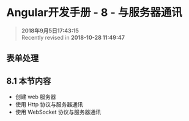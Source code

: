 Angular开发手册 - 8 - 与服务器通讯
===

>  **2018年9月5日17:43:15**  
> Recently revised in **2018-10-28 11:49:47**

## 表单处理

## 8.1 本节内容
* 创建 web 服务器
* 使用 Http 协议与服务器通讯
* 使用 WebSocket 协议与服务器通讯

<br>

 